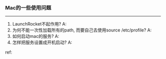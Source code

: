 ### Mac的一些使用问题
***
1. LaunchRocket不起作用?
A:
2. 为何不能一次性加载所有的path, 而要自己去使用source /etc/profile?
A:
3. 如何启动mac的服务?
A:
4. 怎样把服务设置成开机启动?
A:



ref: